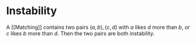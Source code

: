 # Instability

A [[Matching]] contains two pairs $(a, b), (c, d)$ with $a$ likes $d$ more than $b$, or $c$ likes $b$ more than $d$. Then the two pairs are both instability.

